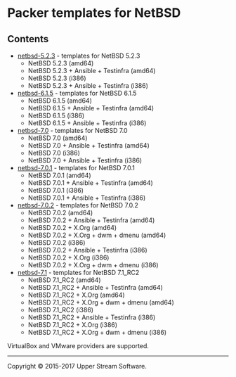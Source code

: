 # Packer templates for NetBSD

## Contents

* [netbsd-5.2.3](netbsd-5.2.3/README.mdown) - templates for NetBSD 5.2.3
    * NetBSD 5.2.3 (amd64)
    * NetBSD 5.2.3 + Ansible + Testinfra (amd64)
    * NetBSD 5.2.3 (i386)
    * NetBSD 5.2.3 + Ansible + Testinfra (i386)
* [netbsd-6.1.5](netbsd-6.1.5/README.mdown) - templates for NetBSD 6.1.5
    * NetBSD 6.1.5 (amd64)
    * NetBSD 6.1.5 + Ansible + Testinfra (amd64)
    * NetBSD 6.1.5 (i386)
    * NetBSD 6.1.5 + Ansible + Testinfra (i386)
* [netbsd-7.0](netbsd-7.0/README.mdown) - templates for NetBSD 7.0
    * NetBSD 7.0 (amd64)
    * NetBSD 7.0 + Ansible + Testinfra (amd64)
    * NetBSD 7.0 (i386)
    * NetBSD 7.0 + Ansible + Testinfra (i386)
* [netbsd-7.0.1](netbsd-7.0.1/README.mdown) - templates for NetBSD 7.0.1
    * NetBSD 7.0.1 (amd64)
    * NetBSD 7.0.1 + Ansible + Testinfra (amd64)
    * NetBSD 7.0.1 (i386)
    * NetBSD 7.0.1 + Ansible + Testinfra (i386)
* [netbsd-7.0.2](netbsd-7.0.2/README.mdown) - templates for NetBSD 7.0.2
    * NetBSD 7.0.2 (amd64)
    * NetBSD 7.0.2 + Ansible + Testinfra (amd64)
    * NetBSD 7.0.2 + X.Org (amd64)
    * NetBSD 7.0.2 + X.Org + dwm + dmenu (amd64)
    * NetBSD 7.0.2 (i386)
    * NetBSD 7.0.2 + Ansible + Testinfra (i386)
    * NetBSD 7.0.2 + X.Org (i386)
    * NetBSD 7.0.2 + X.Org + dwm + dmenu (i386)
* [netbsd-7.1](netbsd-7.1/README.mdown) - templates for NetBSD 7.1_RC2
    * NetBSD 7.1_RC2 (amd64)
    * NetBSD 7.1_RC2 + Ansible + Testinfra (amd64)
    * NetBSD 7.1_RC2 + X.Org (amd64)
    * NetBSD 7.1_RC2 + X.Org + dwm + dmenu (amd64)
    * NetBSD 7.1_RC2 (i386)
    * NetBSD 7.1_RC2 + Ansible + Testinfra (i386)
    * NetBSD 7.1_RC2 + X.Org (i386)
    * NetBSD 7.1_RC2 + X.Org + dwm + dmenu (i386)

VirtualBox and VMware providers are supported.

- - -

Copyright &copy; 2015-2017 Upper Stream Software.
